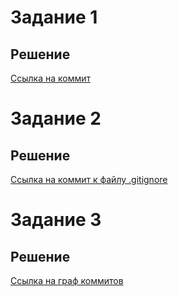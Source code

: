 # Задание 1
## Решение
[Ссылка на коммит](https://github.com/MarinaKnyshenko/netology_devops/commit/4fb0c0caa514843cd494b0356c45cbb10e8a09d4)

# Задание 2
## Решение
[Ссылка на коммит к файлу .gitignore](https://github.com/MarinaKnyshenko/netology_devops/commit/8dca8b448bdd41233ac0617129e93b0e0e3eb52a)

# Задание 3
## Решение

[Ссылка на граф коммитов](https://github.com/MarinaKnyshenko/netology_devops/network)
